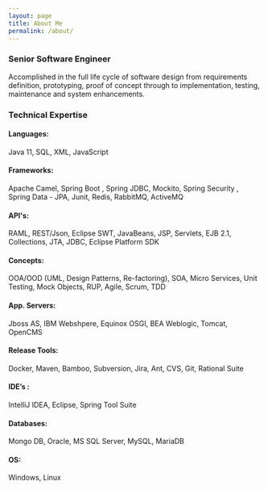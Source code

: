 ```yaml
---
layout: page
title: About Me
permalink: /about/
---
```



### Senior Software Engineer

Accomplished in the full life cycle of software design from requirements definition, prototyping, proof of concept through to implementation, testing, maintenance and system enhancements.

### Technical Expertise

#### Languages: 

Java 11, SQL, XML, JavaScript

#### Frameworks:

Apache Camel, Spring Boot , Spring JDBC, Mockito, Spring Security , Spring Data - JPA, Junit, Redis, RabbitMQ, ActiveMQ

#### API's:

RAML, REST/Json, Eclipse SWT, JavaBeans, JSP, Servlets, EJB 2.1, Collections, JTA, JDBC, Eclipse Platform SDK

#### Concepts:

OOA/OOD (UML, Design Patterns, Re-factoring), SOA, Micro Services, Unit Testing, Mock Objects, RUP, Agile, Scrum, TDD

#### App. Servers:

Jboss AS, IBM Webshpere, Equinox OSGI, BEA Weblogic, Tomcat, OpenCMS

#### Release Tools: 
 
Docker, Maven, Bamboo, Subversion, Jira, Ant, CVS, Git, Rational Suite

#### IDE’s :

IntelliJ IDEA, Eclipse, Spring Tool Suite

#### Databases: 
Mongo DB, Oracle, MS SQL Server, MySQL, MariaDB

#### OS:

Windows, Linux

